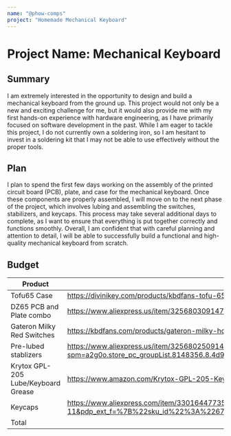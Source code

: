 ```yaml
---
name: "@phow-comps"
project: "Homemade Mechanical Keyboard"
---
```


# Project Name: Mechanical Keyboard

## Summary

I am extremely interested in the opportunity to design and build a mechanical keyboard from the ground up. This project would not only be a new and exciting challenge for me, but it would also provide me with my first hands-on experience with hardware engineering, as I have primarily focused on software development in the past. While I am eager to tackle this project, I do not currently own a soldering iron, so I am hesitant to invest in a soldering kit that I may not be able to use effectively without the proper tools.

## Plan
I plan to spend the first few days working on the assembly of the printed circuit board (PCB), plate, and case for the mechanical keyboard. Once these components are properly assembled, I will move on to the next phase of the project, which involves lubing and assembling the switches, stabilizers, and keycaps. This process may take several additional days to complete, as I want to ensure that everything is put together correctly and functions smoothly. Overall, I am confident that with careful planning and attention to detail, I will be able to successfully build a functional and high-quality mechanical keyboard from scratch.

## Budget

| Product         | Supplier/Link                         | Cost   |
| --------------- | ------------------------------------- | ------ |
| Tofu65 Case   | https://divinikey.com/products/kbdfans-tofu-65-case?variant=32332306120769 | $109.00  |
| DZ65 PCB and Plate combo | https://www.aliexpress.us/item/3256803091470599.html?gatewayAdapt=glo2usa4itemAdapt&_randl_shipto=US  | $85.00 |
| Gateron Milky Red Switches | https://kbdfans.com/products/gateron-milky-housing-red-linear-switches  | $11.25 |
| Pre-lubed stablizers  | https://www.aliexpress.us/item/3256802509146926.html?spm=a2g0o.store_pc_groupList.8148356.8.4d917e8eh3NK1g&pdp_npi=2%40dis%21USD%21US%20%249.41%21US%20%249.41%21%21%21%21%21%402103255a16715035025617102e946c%2112000026839786412%21sh&gatewayAdapt=glo2usa&_randl_shipto=US  | $9.41 |
| Krytox GPL-205 Lube/Keyboard Grease  | https://www.amazon.com/Krytox-GPL-205-Keyboard-Linear-Switch/dp/B09QJ8M66J/ref=sr_1_3?crid=3FGD9JECR3R84&keywords=krytox+205g0&qid=1671504814&s=electronics&sprefix=krytox+205G0%2Celectronics%2C159&sr=1-3  | $14.99 |
| Keycaps           |                https://www.aliexpress.com/item/33016447735.html?spm=a2g0o.productlist.main.23.6cf54c49MEYTeg&algo_pvid=e7469197-6309-4da1-8ff7-e411f827a355&algo_exp_id=e7469197-6309-4da1-8ff7-e411f827a355-11&pdp_ext_f=%7B%22sku_id%22%3A%2267141965758%22%7D&pdp_npi=2%40dis%21AUD%2139.94%2135.54%21%21%21%21%21%40212272e216715127022681289d0740%2167141965758%21sea&curPageLogUid=xkmMl6BgF37W                       | $20 |
| Total           |                                       | $249.65 |

